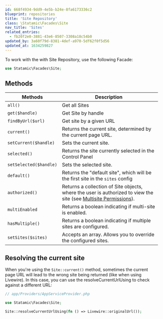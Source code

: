 ```yaml
---
id: 668f4934-9dd9-4e5b-b24e-8fa6173336c2
blueprint: repositories
title: 'Site Repository'
class: \Statamic\Facades\Site
nav_title: 'Sites'
related_entries:
  - fb20f2e0-3881-43e6-8507-3308a18c54b0
updated_by: 3a60f79d-8381-4def-a970-5df62f0f5d56
updated_at: 1634259827
---
```

To work with the with Site Repository, use the following Facade:

```php
use Statamic\Facades\Site;
```

## Methods

| Methods | Description |
| ------- | ----------- |
| `all()` | Get all Sites |
| `get($handle)` | Get Site by handle |
| `findByUrl($url)` | Get site by a given URL |
| `current()` | Returns the current site, determined by the current page URL. |
| `setCurrent($handle)` | Sets the current site. |
| `selected()` | Returns the site currently selected in the Control Panel |
| `setSelected($handle)` | Sets the selected site. |
| `default()` | Returns the "default site", which will be the first site in the `sites` config |
| `authorized()` | Returns a collection of Site objects, where the user is authorized to view the site (see [Multisite Permissions](/multi-site#permissions)). |
| `multiEnabled` | Returns a boolean indicating if multi-site is enabled. |
| `hasMultiple()` | Returns a boolean indicating if multiple sites are configured. |
| `setSites($sites)` | Accepts an array. Allows you to override the configured sites. |

## Resolving the current site

When you're using the `Site::current()` method, sometimes the current page URL will lead to the wrong site being returned (like when using Livewire). In this case, you can use the resolveCurrentUrlUsing to check against a different URL:

```php
// app/Providers/AppServiceProvider.php

use Statamic\Facades\Site;

Site::resolveCurrentUrlUsing(fn () => Livewire::originalUrl());
```
